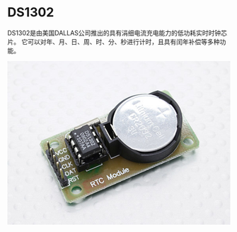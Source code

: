 DS1302
====

DS1302是由美国DALLAS公司推出的具有涓细电流充电能力的低功耗实时时钟芯片。
它可以对年、月、日、周、时、分、秒进行计时，且具有闰年补偿等多种功能。

![](./DS1302.jpg)